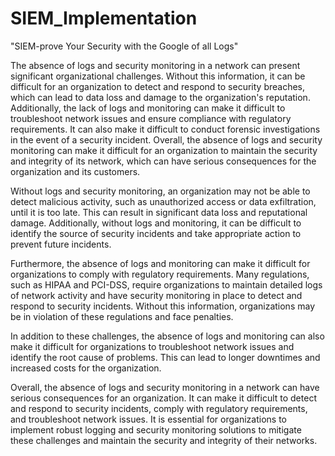 # SIEM_Implementation
"SIEM-prove Your Security with the Google of all Logs"

The absence of logs and security monitoring in a network can present significant organizational challenges. Without this information, it can be difficult for an organization to detect and respond to security breaches, which can lead to data loss and damage to the organization's reputation. Additionally, the lack of logs and monitoring can make it difficult to troubleshoot network issues and ensure compliance with regulatory requirements. It can also make it difficult to conduct forensic investigations in the event of a security incident. Overall, the absence of logs and security monitoring can make it difficult for an organization to maintain the security and integrity of its network, which can have serious consequences for the organization and its customers.

Without logs and security monitoring, an organization may not be able to detect malicious activity, such as unauthorized access or data exfiltration, until it is too late. This can result in significant data loss and reputational damage. Additionally, without logs and monitoring, it can be difficult to identify the source of security incidents and take appropriate action to prevent future incidents.

Furthermore, the absence of logs and monitoring can make it difficult for organizations to comply with regulatory requirements. Many regulations, such as HIPAA and PCI-DSS, require organizations to maintain detailed logs of network activity and have security monitoring in place to detect and respond to security incidents. Without this information, organizations may be in violation of these regulations and face penalties.

In addition to these challenges, the absence of logs and monitoring can also make it difficult for organizations to troubleshoot network issues and identify the root cause of problems. This can lead to longer downtimes and increased costs for the organization.

Overall, the absence of logs and security monitoring in a network can have serious consequences for an organization. It can make it difficult to detect and respond to security incidents, comply with regulatory requirements, and troubleshoot network issues. It is essential for organizations to implement robust logging and security monitoring solutions to mitigate these challenges and maintain the security and integrity of their networks.
